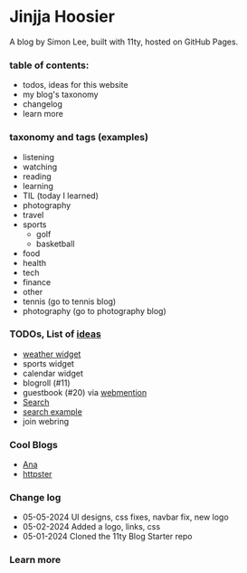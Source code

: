 # Jinjja Hoosier

A blog by Simon Lee, built with 11ty, hosted on GitHub Pages.

### table of contents:

- todos, ideas for this website
- my blog's taxonomy
- changelog
- learn more

### taxonomy and tags (examples)

- listening
- watching
- reading
- learning
- TIL (today I learned)
- photography
- travel
- sports
  - golf
  - basketball
- food
- health
- tech
- finance
- other
- tennis (go to tennis blog)
- photography (go to photography blog)

### TODOs, List of [ideas](https://jamesg.blog/2024/02/19/personal-website-ideas/)

- [weather widget](https://weatherwidget.io/)
- sports widget
- calendar widget
- blogroll (#11)
- guestbook (#20) via [webmention](https://indieweb.org/Webmention)
- [Search](https://www.11ty.dev/docs/tutorials/)
- [search example](https://www.hawksworx.com/search)
- join webring

### Cool Blogs

- [Ana](https://ohhelloana.blog/about/)
- [httpster](https://httpster.io/about/)

### Change log

- 05-05-2024 UI designs, css fixes, navbar fix, new logo
- 05-02-2024 Added a logo, links, css
- 05-01-2024 Cloned the 11ty Blog Starter repo

### Learn more